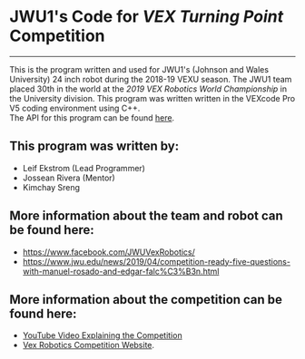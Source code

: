 # JWU1's Code for *VEX Turning Point* Competition
---
This is the program written and used for JWU1's (Johnson and Wales University) 24 inch robot during the 2018-19 VEXU season. 
The JWU1 team placed 30th in the world at the *2019 VEX Robotics World Championship* in the University division. 
This program was written written in the VEXcode Pro V5 coding environment using C++. \
The API for this program can be found [here](https://docs.google.com/document/d/1XUXcin7AJS211EYP9ciC_8BLNAVDg1iVqnk8lQoNu8s/edit?usp=sharing).

## This program was written by: 
  * Leif Ekstrom (Lead Programmer)
  * Jossean Rivera (Mentor)
  * Kimchay Sreng

## More information about the team and robot can be found here:
* https://www.facebook.com/JWUVexRobotics/
* https://www.jwu.edu/news/2019/04/competition-ready-five-questions-with-manuel-rosado-and-edgar-falc%C3%B3n.html

## More information about the competition can be found here:
* [YouTube Video Explaining the Competition](https://www.youtube.com/watch?v=CDDGBcs0TFM)
* [Vex Robotics Competition Website](https://www.roboticseducation.org/vrc-history-2018-2019-turning-point/#:~:text=Game%20Description,field%20configured%20as%20seen%20above.&text=The%20object%20of%20the%20game,Parking%20Robots%20on%20the%20Platforms).
